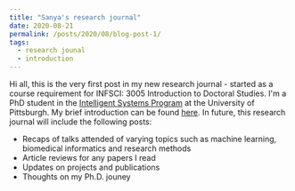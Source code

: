 ```yaml
---
title: "Sanya's research journal"
date: 2020-08-21
permalink: /posts/2020/08/blog-post-1/
tags:
  - research jounal
  - introduction
---
```


Hi all, this is the very first post in my new research journal - started as a course requirement for INFSCI: 3005 Introduction to Doctoral Studies. I'm a PhD student in the [Intelligent Systems Program](https://www.isp.pitt.edu/ "ISP") at the University of Pittsburgh. My brief introduction can be found [here](https://sanyabt.github.io/). In future, this research journal will include the following posts:

* Recaps of talks attended of varying topics such as machine learning, biomedical informatics and research methods
* Article reviews for any papers I read
* Updates on projects and publications
* Thoughts on my Ph.D. jouney

